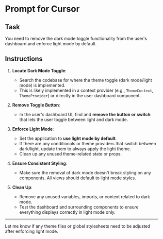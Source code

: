# Prompt for Cursor

## Task
You need to remove the dark mode toggle functionality from the user's dashboard and enforce light mode by default.

## Instructions

1. **Locate Dark Mode Toggle**:
   - Search the codebase for where the theme toggle (dark mode/light mode) is implemented.
   - This is likely implemented in a context provider (e.g., `ThemeContext`, `ThemeProvider`) or directly in the user dashboard component.

2. **Remove Toggle Button**:
   - In the user's dashboard UI, find and **remove the button or switch** that lets the user toggle between light and dark mode.

3. **Enforce Light Mode**:
   - Set the application to **use light mode by default**.
   - If there are any conditionals or theme providers that switch between dark/light, update them to always apply the light theme.
   - Clean up any unused theme-related state or props.

4. **Ensure Consistent Styling**:
   - Make sure the removal of dark mode doesn't break styling on any components. All views should default to light mode styles.

5. **Clean Up**:
   - Remove any unused variables, imports, or context related to dark mode.
   - Test the dashboard and surrounding components to ensure everything displays correctly in light mode only.

---

Let me know if any theme files or global stylesheets need to be adjusted after enforcing light mode.
